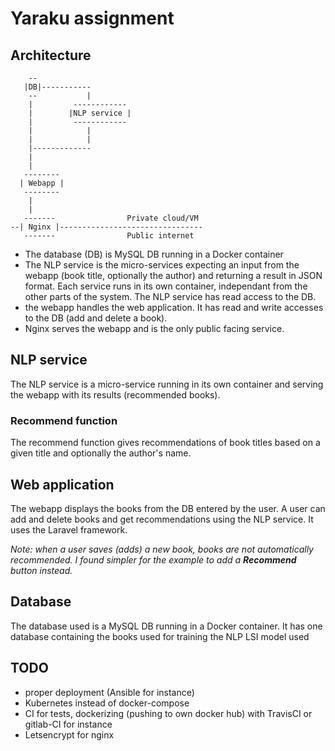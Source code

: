 # Yaraku assignment

## Architecture

``` 
    --
   |DB|-----------
    --           |
    |         ------------
    |        |NLP service |
    |         ------------ 
    |            |
    |            |
    |-------------  
    |
    |
   --------
  | Webapp |
   --------
    |
    |
   -------                Private cloud/VM
--| Nginx |--------------------------------
   -------                Public internet

```
- The database (DB) is MySQL DB running in a Docker container
- The NLP service is the micro-services expecting an input from the webapp
(book title, optionally the author) and returning a result in JSON format. Each
service runs in its own container, independant from the other parts of
the system. The NLP service has read access to the DB.
- the webapp handles the web application. It has read and write accesses to
the DB (add and delete a book). 
- Nginx serves the webapp and is the only public facing service.

## NLP service

The NLP service is a micro-service running in its own container and serving the
webapp with its results (recommended books).

### Recommend function

The recommend function gives recommendations of book titles based on a given
title and optionally the author's name.

## Web application

The webapp displays the books from the DB entered by the user. A user can add
and delete books and get recommendations using the NLP service. It uses the 
Laravel framework.

_Note: when a user saves (adds) a new book, books are not automatically
recommended. I found simpler for the example to add a **Recommend** button 
instead._

## Database

The database used is a MySQL DB running in a Docker container. It has one 
database containing the books used for training the NLP LSI model used 

## TODO
- proper deployment (Ansible for instance)
- Kubernetes instead of docker-compose
- CI for tests, dockerizing (pushing to own docker hub) with TravisCI or 
gitlab-CI for instance
- Letsencrypt for nginx
